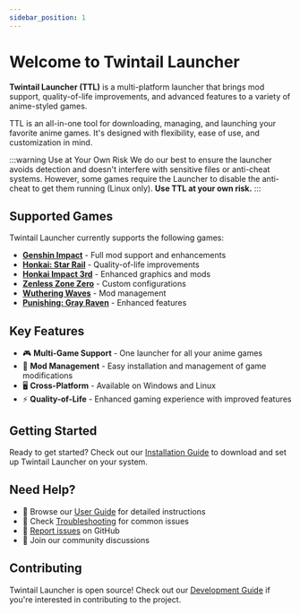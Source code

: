 ```yaml
---
sidebar_position: 1
---
```


# Welcome to Twintail Launcher

**Twintail Launcher (TTL)** is a multi-platform launcher that brings mod support, quality-of-life improvements, and advanced features to a variety of anime-styled games.

TTL is an all-in-one tool for downloading, managing, and launching your favorite anime games. It's designed with flexibility, ease of use, and customization in mind.

:::warning Use at Your Own Risk
We do our best to ensure the launcher avoids detection and doesn't interfere with sensitive files or anti-cheat systems. However, some games require the Launcher to disable the anti-cheat to get them running (Linux only). **Use TTL at your own risk.**
:::

## Supported Games

Twintail Launcher currently supports the following games:

- **[Genshin Impact](./games/genshin-impact)** - Full mod support and enhancements
- **[Honkai: Star Rail](./games/honkai-star-rail)** - Quality-of-life improvements  
- **[Honkai Impact 3rd](./games/honkai-impact-3rd)** - Enhanced graphics and mods
- **[Zenless Zone Zero](./games/zenless-zone-zero)** - Custom configurations
- **[Wuthering Waves](./games/wuthering-waves)** - Mod management
- **[Punishing: Gray Raven](./games/punishing-gray-raven)** - Enhanced features

## Key Features

- 🎮 **Multi-Game Support** - One launcher for all your anime games
- 🔧 **Mod Management** - Easy installation and management of game modifications
- 🖥️ **Cross-Platform** - Available on Windows and Linux
- ⚡ **Quality-of-Life** - Enhanced gaming experience with improved features

## Getting Started

Ready to get started? Check out our [Installation Guide](./installation/overview) to download and set up Twintail Launcher on your system.

## Need Help?

- 📖 Browse our [User Guide](./user-guide/interface-overview) for detailed instructions
- 🔧 Check [Troubleshooting](./troubleshooting/common-issues) for common issues
- 🐛 [Report issues](https://github.com/TwintailTeam/TwintailLauncher/issues) on GitHub
- 💬 Join our community discussions

## Contributing

Twintail Launcher is open source! Check out our [Development Guide](./development/setup) if you're interested in contributing to the project.

